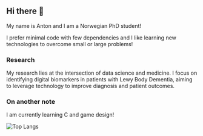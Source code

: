 ## Hi there 👋
My name is Anton and I am a Norwegian PhD student!

I prefer minimal code with few dependencies and I like learning new technologies to overcome small or large problems!

### Research
My research lies at the intersection of data science and medicine. I focus on identifying digital biomarkers in patients with Lewy Body Dementia, aiming to leverage technology to improve diagnosis and patient outcomes.

### On another note
I am currently learning C and game design!

![Top Langs](https://github-readme-stats.vercel.app/api/top-langs/?username=ntnon&layout=compact&theme=radical)



<!--
**ntnon/ntnon** is a ✨ _special_ ✨ repository because its `README.md` (this file) appears on your GitHub profile.

Here are some ideas to get you started:

- 🔭 I’m currently working on ...
- 🌱 I’m currently learning ...
- 👯 I’m looking to collaborate on ...
- 🤔 I’m looking for help with ...
- 💬 Ask me about ...
- 📫 How to reach me: ...
- 😄 Pronouns: ...
- ⚡ Fun fact: ...
-->
